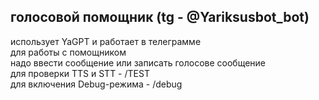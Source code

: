 ## голосовой помощник (tg - @Yariksusbot_bot)
использует YaGPT и работает в телеграмме \
для работы с помощником \
надо ввести сообщение или записать голосове сообщение \
для проверки TTS и STT - /TEST \
для включения Debug-режима - /debug